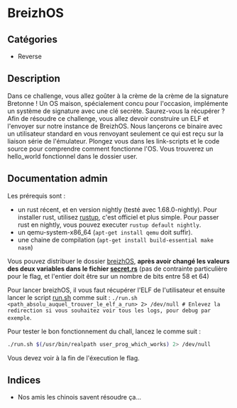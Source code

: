 # BreizhOS

## Catégories
- Reverse

## Description
Dans ce challenge, vous allez goûter à la crème de la crème de la signature Bretonne ! Un OS maison, spécialement concu pour l'occasion, implémente un système de signature avec une clé secrète. Saurez-vous la récupérer ? Afin de résoudre ce challenge, vous allez devoir construire un ELF et l'envoyer sur notre instance de BreizhOS. Nous lançerons ce binaire avec un utilisateur standard en vous renvoyant seulement ce qui est reçu sur la liaison série de l'émulateur. Plongez vous dans les link-scripts et le code source pour comprendre comment fonctionne l'OS. Vous trouverez un hello_world fonctionnel dans le dossier user.

## Documentation admin
Les prérequis sont :
- un rust récent, et en version nightly (testé avec 1.68.0-nightly). Pour installer rust, utilisez [rustup](https://rustup.rs/), c'est officiel et plus simple. Pour passer rust en nightly, vous pouvez executer `rustup default nightly`.
- un qemu-system-x86_64 (`apt-get install qemu` doit suffir).
- une chaine de compilation (`apt-get install build-essential make nasm`)

Vous pouvez distribuer le dossier [breizhOS](../breizhOS/), **après avoir changé les valeurs des deux variables dans le fichier [secret.rs](../breizhOS/kernel/src/secret.rs)** (pas de contrainte particulière pour le flag, et l'entier doit être sur un nombre de bits entre 58 et 64)

Pour lancer breizhOS, il vous faut récupérer l'ELF de l'utilisateur et ensuite lancer le script [run.sh](./run.sh) comme suit : `./run.sh <path_absolu_auquel_trouver_le_elf_a_run> 2> /dev/null # Enlevez la redirection si vous souhaitez voir tous les logs, pour debug par exemple`.

Pour tester le bon fonctionnement du chall, lancez le comme suit : 
```bash
./run.sh $(/usr/bin/realpath user_prog_which_works) 2> /dev/null
```
Vous devez voir à la fin de l'éxecution le flag.

## Indices
- Nos amis les chinois savent résoudre ça...